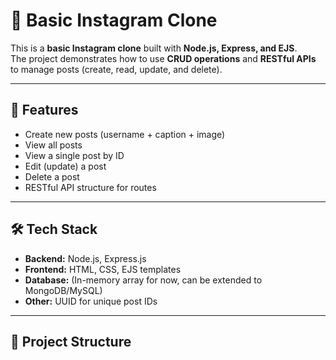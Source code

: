 # 📸 Basic Instagram Clone

This is a **basic Instagram clone** built with **Node.js, Express, and EJS**.  
The project demonstrates how to use **CRUD operations** and **RESTful APIs** to manage posts (create, read, update, and delete).

---

## 🚀 Features
- Create new posts (username + caption + image)
- View all posts
- View a single post by ID
- Edit (update) a post
- Delete a post
- RESTful API structure for routes

---

## 🛠️ Tech Stack
- **Backend:** Node.js, Express.js
- **Frontend:** HTML, CSS, EJS templates
- **Database:** (In-memory array for now, can be extended to MongoDB/MySQL)
- **Other:** UUID for unique post IDs

---

## 📂 Project Structure
